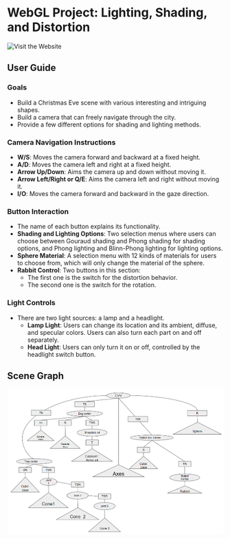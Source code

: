 # WebGL Project: Lighting, Shading, and Distortion

![Visit the Website](https://my-webgl-project.netlify.app/)

## User Guide

### Goals
- Build a Christmas Eve scene with various interesting and intriguing shapes.
- Build a camera that can freely navigate through the city.
- Provide a few different options for shading and lighting methods.

### Camera Navigation Instructions
- **W/S**: Moves the camera forward and backward at a fixed height.
- **A/D**: Moves the camera left and right at a fixed height.
- **Arrow Up/Down**: Aims the camera up and down without moving it.
- **Arrow Left/Right or Q/E**: Aims the camera left and right without moving it.
- **I/O**: Moves the camera forward and backward in the gaze direction.

### Button Interaction
- The name of each button explains its functionality.
- **Shading and Lighting Options**: Two selection menus where users can choose between Gouraud shading and Phong shading for shading options, and Phong lighting and Blinn-Phong lighting for lighting options.
- **Sphere Material**: A selection menu with 12 kinds of materials for users to choose from, which will only change the material of the sphere.
- **Rabbit Control**: Two buttons in this section: 
  - The first one is the switch for the distortion behavior.
  - The second one is the switch for the rotation.

### Light Controls
- There are two light sources: a lamp and a headlight.
  - **Lamp Light**: Users can change its location and its ambient, diffuse, and specular colors. Users can also turn each part on and off separately.
  - **Head Light**: Users can only turn it on or off, controlled by the headlight switch button.

## Scene Graph

![Scene Graph](scene.png)